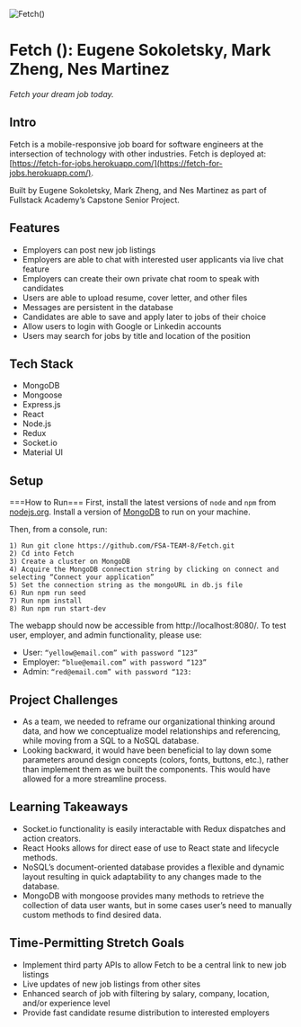![Fetch()](https://fetch-for-jobs.herokuapp.com/img/logo2.png)

# Fetch (): Eugene Sokoletsky, Mark Zheng, Nes Martinez

_Fetch your dream job today._

## Intro

Fetch is a mobile-responsive job board for software engineers at the intersection of technology with other industries. Fetch is deployed at: [https://fetch-for-jobs.herokuapp.com/](https://fetch-for-jobs.herokuapp.com/).

Built by Eugene Sokoletsky, Mark Zheng, and Nes Martinez as part of Fullstack Academy’s Capstone Senior Project.

## Features

* Employers can post new job listings
* Employers are able to chat with interested user applicants via live chat feature
* Employers can create their own private chat room to speak with candidates
* Users are able to upload resume, cover letter, and other files
* Messages are persistent in the database
* Candidates are able to save and apply later to jobs of their choice
* Allow users to login with Google or Linkedin accounts
* Users may search for jobs by title and location of the position

## Tech Stack

* MongoDB
* Mongoose
* Express.js
* React
* Node.js
* Redux
* Socket.io
* Material UI

## Setup

===How to Run===
First, install the latest versions of `node` and `npm` from [nodejs.org](https://www.nodejs.org).
Install a version of [MongoDB](https://www.mongodb.com/download-center) to run on your machine.

Then, from a console, run:

```
1) Run git clone https://github.com/FSA-TEAM-8/Fetch.git
2) Cd into Fetch
3) Create a cluster on MongoDB
4) Acquire the MongoDB connection string by clicking on connect and selecting “Connect your application”
5) Set the connection string as the mongoURL in db.js file
6) Run npm run seed
7) Run npm install
8) Run npm run start-dev
```

The webapp should now be accessible from http://localhost:8080/. To test user, employer, and admin functionality, please use:

* User: `“yellow@email.com” with password “123”`
* Employer: `“blue@email.com” with password “123”`
* Admin: `“red@email.com” with password “123:`

## Project Challenges

* As a team, we needed to reframe our organizational thinking around data, and how we conceptualize model relationships and referencing, while moving from a SQL to a NoSQL database.
* Looking backward, it would have been beneficial to lay down some parameters around design concepts (colors, fonts, buttons, etc.), rather than implement them as we built the components. This would have allowed for a more streamline process.

## Learning Takeaways

* Socket.io functionality is easily interactable with Redux dispatches and action creators.
* React Hooks allows for direct ease of use to React state and lifecycle methods.
* NoSQL’s document-oriented database provides a flexible and dynamic layout resulting in quick adaptability to any changes made to the database.
* MongoDB with mongoose provides many methods to retrieve the collection of data user wants, but in some cases user’s need to manually custom methods to find desired data.

## Time-Permitting Stretch Goals

* Implement third party APIs to allow Fetch to be a central link to new job listings
* Live updates of new job listings from other sites
* Enhanced search of job with filtering by salary, company, location, and/or experience level
* Provide fast candidate resume distribution to interested employers
